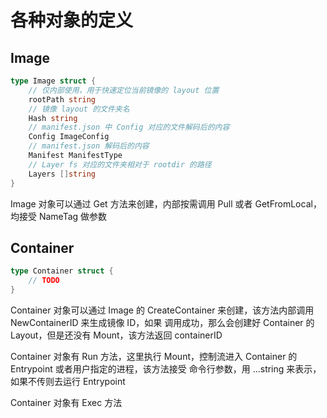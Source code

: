 # 各种对象的定义

## Image
```go
type Image struct {
    // 仅内部使用，用于快速定位当前镜像的 layout 位置
    rootPath string
    // 镜像 layout 的文件夹名
    Hash string
    // manifest.json 中 Config 对应的文件解码后的内容
    Config ImageConfig
    // manifest.json 解码后的内容
    Manifest ManifestType
    // Layer fs 对应的文件夹相对于 rootdir 的路径
    Layers []string
}
```

Image 对象可以通过 Get 方法来创建，内部按需调用 Pull 或者 GetFromLocal，均接受 NameTag 做参数


## Container
```go
type Container struct {
    // TODO
}
```

Container 对象可以通过 Image 的 CreateContainer 来创建，该方法内部调用 NewContainerID 来生成镜像 ID，如果
调用成功，那么会创建好 Container 的 Layout，但是还没有 Mount，该方法返回 containerID

Container 对象有 Run 方法，这里执行 Mount，控制流进入 Container 的 Entrypoint 或者用户指定的进程，该方法接受
命令行参数，用 ...string 来表示，如果不传则去运行 Entrypoint

Container 对象有 Exec 方法